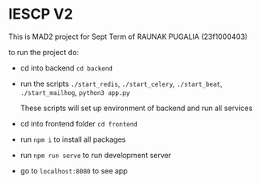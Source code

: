 # IESCP V2

This is MAD2 project for Sept Term of RAUNAK PUGALIA (23f1000403)

to run the project do:

- cd into backend `cd backend`
- run the scripts `./start_redis`, `./start_celery`, `./start_beat`, `./start_mailhog`, `python3 app.py`

    These scripts will set up environment of backend and run all services
- cd into frontend folder `cd frontend`
- run `npm i` to install all packages
- run `npm run serve` to run development server
- go to `localhost:8080` to see app
